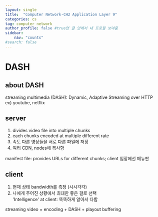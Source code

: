 ```yaml
---
layout: single
title:  "Computer Network-CH2 Application Layer 9"
categories: cs
tag: computer network
author_profile: false #true면 글 안에서 내 프로필 보여줌
sidebar:
    nav: "counts"
#search: false
---
```


# DASH

## about DASH
streaming multimedia (DASH): Dynamic, Adaptive Streaming over HTTP   
ex) youtube, netflix   

## server
1. divides video file into multiple chunks   
2. each chunks encoded at multiple different rate   
3. 속도 다른 영상들을 서로 다른 파일에 저장   
4. 여러 CDN, nodes에 복사함   
   
manifest file: provides URLs for different chunks; client 입장에선 메뉴판

## client 
1. 현재 상태 bandwidth를 측정 (시시각각)   
2. 나에게 주어진 상황에서 최대한 좋은 걸로 선택   
'Intelligence' at client: 똑똑하게 알아서 다함   
   
streaming video = encoding + DASH + playout buffering   


